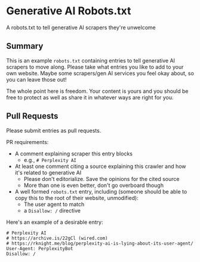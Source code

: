 # Generative AI Robots.txt

A robots.txt to tell generative AI scrapers they're unwelcome

## Summary

This is an example `robots.txt` containing entries to tell generative AI scrapers to move along. Please take what entries you like to add to your own website. Maybe some scrapers/gen AI services you feel okay about, so you can leave those out!

The whole point here is freedom. Your content is yours and you should be free to protect as well as share it in whatever ways are right for you.

## Pull Requests

Please submit entries as pull requests.

PR requirements:

- A comment explaining scraper this entry blocks
  - e.g., `# Perplexity AI`
- At least one comment citing a source explaining this crawler and how it's related to generative AI
  - Please don't editorialize. Save the opinions for the cited source
  - More than one is even better, don't go overboard though
- A well formed `robots.txt` entry, including (someone should be able to copy this to the root of their website, unmodified):
  - The user agent to match
  - a `Disallow: /` directive

Here's an example of a desirable entry:

```
# Perplexity AI
# https://archive.is/22gCl (wired.com)
# https://rknight.me/blog/perplexity-ai-is-lying-about-its-user-agent/
User-Agent: PerplexityBot
Disallow: /
```